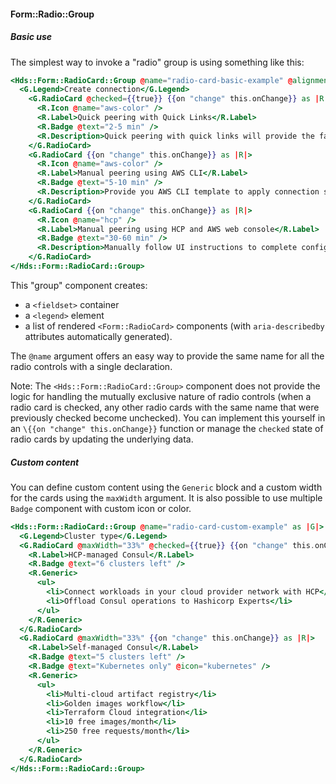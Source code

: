 #### Form::Radio::Group

##### Basic use

The simplest way to invoke a "radio" group is using something like this:

```handlebars
<Hds::Form::RadioCard::Group @name="radio-card-basic-example" @alignment="center" as |G|>
  <G.Legend>Create connection</G.Legend>
    <G.RadioCard @checked={{true}} {{on "change" this.onChange}} as |R|>
      <R.Icon @name="aws-color" />
      <R.Label>Quick peering with Quick Links</R.Label>
      <R.Badge @text="2-5 min" />
      <R.Description>Quick peering with quick links will provide the fastest way to connect to your providers’ network.</R.Description>
    </G.RadioCard>
    <G.RadioCard {{on "change" this.onChange}} as |R|>
      <R.Icon @name="aws-color" />
      <R.Label>Manual peering using AWS CLI</R.Label>
      <R.Badge @text="5-10 min" />
      <R.Description>Provide you AWS CLI template to apply connection settings.</R.Description>
    </G.RadioCard>
    <G.RadioCard {{on "change" this.onChange}} as |R|>
      <R.Icon @name="hcp" />
      <R.Label>Manual peering using HCP and AWS web console</R.Label>
      <R.Badge @text="30-60 min" />
      <R.Description>Manually follow UI instructions to complete configuring a connection at provider side.</R.Description>
    </G.RadioCard>
</Hds::Form::RadioCard::Group>
```

This "group" component creates:

*   a `<fieldset>` container
*   a `<legend>` element
*   a list of rendered `<Form::RadioCard>` components (with `aria-describedby` attributes automatically generated).

The `@name` argument offers an easy way to provide the same name for all the radio controls with a single declaration.

Note: The `<Hds::Form::RadioCard::Group>` component does not provide the logic for handling the mutually exclusive nature of radio controls (when a radio card is checked, any other radio cards with the same name that were previously checked become unchecked). You can implement this yourself in an `\{{on "change" this.onChange}}` function or manage the `checked` state of radio cards by updating the underlying data.

##### Custom content

You can define custom content using the `Generic` block and a custom width for the cards using the `maxWidth` argument. It is also possible to use multiple `Badge` component with custom icon or color.

```handlebars
<Hds::Form::RadioCard::Group @name="radio-card-custom-example" as |G|>
  <G.Legend>Cluster type</G.Legend>
  <G.RadioCard @maxWidth="33%" @checked={{true}} {{on "change" this.onChange}} as |R|>
    <R.Label>HCP-managed Consul</R.Label>
    <R.Badge @text="6 clusters left" />
    <R.Generic>
      <ul>
        <li>Connect workloads in your cloud provider network with HCP</li>
        <li>Offload Consul operations to Hashicorp Experts</li>
      </ul>
    </R.Generic>
  </G.RadioCard>
  <G.RadioCard @maxWidth="33%" {{on "change" this.onChange}} as |R|>
    <R.Label>Self-managed Consul</R.Label>
    <R.Badge @text="5 clusters left" />
    <R.Badge @text="Kubernetes only" @icon="kubernetes" />
    <R.Generic>
      <ul>
        <li>Multi-cloud artifact registry</li>
        <li>Golden images workflow</li>
        <li>Terraform Cloud integration</li>
        <li>10 free images/month</li>
        <li>250 free requests/month</li>
      </ul>
    </R.Generic>
  </G.RadioCard>
</Hds::Form::RadioCard::Group>
```
